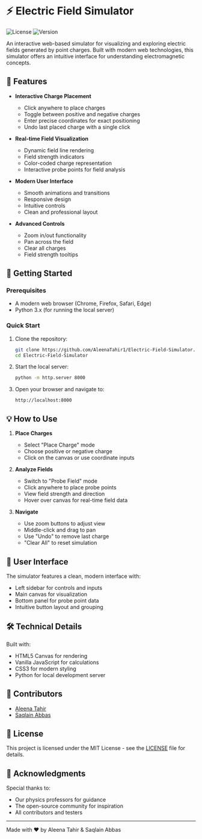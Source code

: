 # ⚡ Electric Field Simulator

![License](https://img.shields.io/badge/license-MIT-blue.svg)
![Version](https://img.shields.io/badge/version-1.0.0-green.svg)

An interactive web-based simulator for visualizing and exploring electric fields generated by point charges. Built with modern web technologies, this simulator offers an intuitive interface for understanding electromagnetic concepts.

## 🌟 Features

- **Interactive Charge Placement**
  - Click anywhere to place charges
  - Toggle between positive and negative charges
  - Enter precise coordinates for exact positioning
  - Undo last placed charge with a single click

- **Real-time Field Visualization**
  - Dynamic field line rendering
  - Field strength indicators
  - Color-coded charge representation
  - Interactive probe points for field analysis

- **Modern User Interface**
  - Smooth animations and transitions
  - Responsive design
  - Intuitive controls
  - Clean and professional layout

- **Advanced Controls**
  - Zoom in/out functionality
  - Pan across the field
  - Clear all charges
  - Field strength tooltips

## 🚀 Getting Started

### Prerequisites
- A modern web browser (Chrome, Firefox, Safari, Edge)
- Python 3.x (for running the local server)

### Quick Start
1. Clone the repository:
   ```bash
   git clone https://github.com/AleenaTahir1/Electric-Field-Simulator.git
   cd Electric-Field-Simulator
   ```

2. Start the local server:
   ```bash
   python -m http.server 8000
   ```

3. Open your browser and navigate to:
   ```
   http://localhost:8000
   ```

## 💡 How to Use

1. **Place Charges**
   - Select "Place Charge" mode
   - Choose positive or negative charge
   - Click on the canvas or use coordinate inputs

2. **Analyze Fields**
   - Switch to "Probe Field" mode
   - Click anywhere to place probe points
   - View field strength and direction
   - Hover over canvas for real-time field data

3. **Navigate**
   - Use zoom buttons to adjust view
   - Middle-click and drag to pan
   - Use "Undo" to remove last charge
   - "Clear All" to reset simulation

## 🎨 User Interface

The simulator features a clean, modern interface with:
- Left sidebar for controls and inputs
- Main canvas for visualization
- Bottom panel for probe point data
- Intuitive button layout and grouping

## 🛠️ Technical Details

Built with:
- HTML5 Canvas for rendering
- Vanilla JavaScript for calculations
- CSS3 for modern styling
- Python for local development server

## 👥 Contributors

- [Aleena Tahir](https://github.com/AleenaTahir1)
- [Saqlain Abbas](https://github.com/Razee4315)

## 📄 License

This project is licensed under the MIT License - see the [LICENSE](LICENSE) file for details.

## 🙏 Acknowledgments

Special thanks to:
- Our physics professors for guidance
- The open-source community for inspiration
- All contributors and testers

---
Made with ❤️ by Aleena Tahir & Saqlain Abbas

